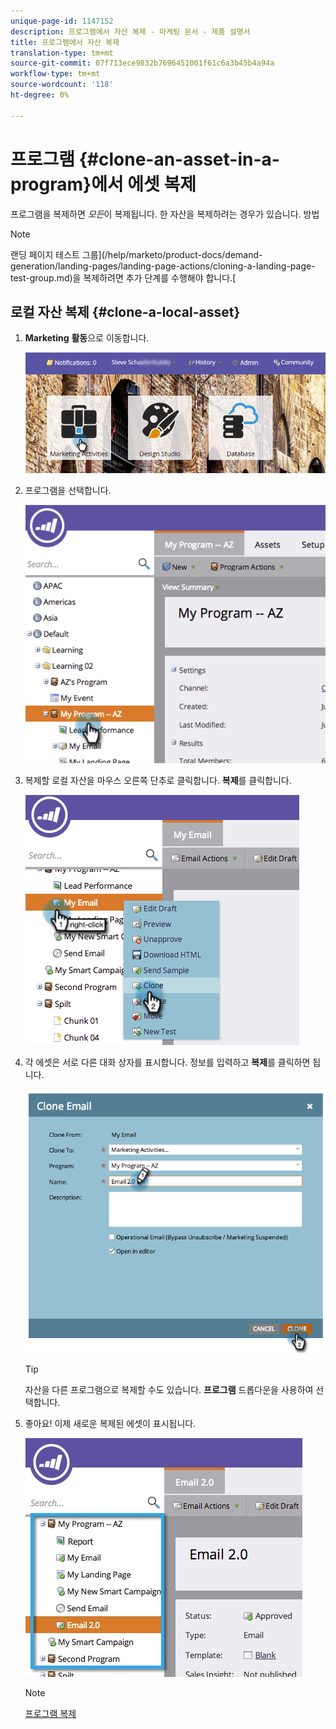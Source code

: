 ```yaml
---
unique-page-id: 1147152
description: 프로그램에서 자산 복제 - 마케팅 문서 - 제품 설명서
title: 프로그램에서 자산 복제
translation-type: tm+mt
source-git-commit: 07f713ece9832b7696451001f61c6a3b45b4a94a
workflow-type: tm+mt
source-wordcount: '118'
ht-degree: 0%

---
```



# 프로그램 {#clone-an-asset-in-a-program}에서 에셋 복제

프로그램을 복제하면 _모든_&#x200B;이 복제됩니다. 한 자산을 복제하려는 경우가 있습니다. 방법

>[!NOTE]
>
>랜딩 페이지 테스트 그룹](/help/marketo/product-docs/demand-generation/landing-pages/landing-page-actions/cloning-a-landing-page-test-group.md)을 복제하려면 추가 단계를 수행해야 합니다.[

## 로컬 자산 복제 {#clone-a-local-asset}

1. **Marketing** **활동**&#x200B;으로 이동합니다.

   ![](assets/login-marketing-activities.png)

1. 프로그램을 선택합니다.

   ![](assets/image2014-9-23-15-3a56-3a12.png)

1. 복제할 로컬 자산을 마우스 오른쪽 단추로 클릭합니다. **복제**&#x200B;를 클릭합니다.

   ![](assets/image2014-9-23-15-3a56-3a25.png)

1. 각 에셋은 서로 다른 대화 상자를 표시합니다. 정보를 입력하고 **복제**&#x200B;를 클릭하면 됩니다.

   ![](assets/image2014-9-23-15-3a56-3a34.png)

   >[!TIP]
   >
   >자산을 다른 프로그램으로 복제할 수도 있습니다. **프로그램** 드롭다운을 사용하여 선택합니다.

1. 좋아요! 이제 새로운 복제된 에셋이 표시됩니다.

   ![](assets/report.jpg)

   >[!NOTE]
   >
   >[프로그램 복제](/help/marketo/product-docs/core-marketo-concepts/programs/working-with-programs/clone-a-program.md)
